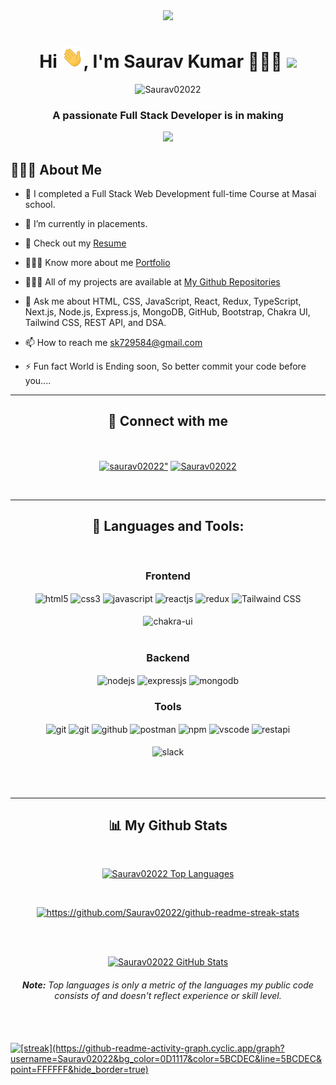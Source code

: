 <div align="center">
  <img src="https://camo.githubusercontent.com/fe036730cd3a294b1009c646183c70bbf1d2d17f2c03490f13e6d00dfe96ec78/68747470733a2f2f64657a696e65627261696e7a2e636f6d2f696d616765732f7765622d64657369676e2d6769662e676966" />
</div>



<h1 align="center">Hi <img src="https://raw.githubusercontent.com/ABSphreak/ABSphreak/master/gifs/Hi.gif" width="35">, I'm Saurav Kumar 👨🏻‍💻 <img src="https://camo.githubusercontent.com/d3359cb00ab0b5ed8f2e1fe3fceb4fbaf3b614340f8c0db99c17b9f50b351770/68747470733a2f2f656d6f6a69732e736c61636b6d6f6a69732e636f6d2f656d6f6a69732f696d616765732f313533313834393433302f343234362f626c6f622d73756e676c61737365732e6769663f31353331383439343330" width="32"/></h1>

<p align="center"> <img src="https://komarev.com/ghpvc/?username=Saurav02022&label=Profile%20views&color=0e75b6&style=flat" alt="Saurav02022" /> </p>


<h3 align="center">A passionate Full Stack Developer is in making</h3>

<!-- Typing SVG by DenverCoder1 - https://github.com/DenverCoder1/readme-typing-svg -->

<p align="center">
  <a href="https://github.com/DenverCoder1/readme-typing-svg">
    <img src="https://readme-typing-svg.demolab.com/?lines=Hi! My Self Saurav Kumar; I am a Full-Stack%20Web%20Developer 👨🏻‍💻; Interested in Travelling 🚆✈;Curious%20to%20learn%20new%20things !&font=Fira%20Code&center=true&width=440&height=45&color=#37bcf7&vCenter=true&size=22&pause=1000"></a>
</p>



## 🙋🏻‍♂ About Me 

- 🔭 I completed a Full Stack Web Development full-time Course at Masai school.

- 🌱 I’m currently in placements.

- 📄 Check out my [Resume](https://drive.google.com/file/d/1EXTQAFDi1i8VXpzl9tlAEFsJPzo2V23r/view?usp=sharing)

- 👨🏻‍💻 Know more about me [Portfolio](https://Saurav02022.github.io/)

- 👨🏻‍💻 All of my projects are available at [My Github Repositories](https://github.com/Saurav02022?tab=repositories)

- 💬 Ask me about  HTML, CSS, JavaScript, React, Redux, TypeScript, Next.js, Node.js, Express.js, MongoDB, GitHub, Bootstrap, Chakra UI, Tailwind CSS, REST API, and DSA.

- 📫 How to reach me sk729584@gmail.com

- ⚡ Fun fact World is Ending soon, So better commit your code before you....


<hr />


<h2 align="center">📱 Connect with me</h2>
<br />

<p align="center">
<a href="https://www.linkedin.com/in/saurav02022/" target="blank"><img align="center" src="https://raw.githubusercontent.com/rahuldkjain/github-profile-readme-generator/master/src/images/icons/Social/linked-in-alt.svg" alt=saurav02022" height="30" width="40" /></a>
  <a href="https://Saurav02022.github.io/" target="blank"><img align="center" src="https://www.portfoliogallerystl.org/images/all-colors/Portfolio-Gallery-circle-Logo-300.png" alt="Saurav02022" height="40" width="50" /></a>
</p>
<br />

<hr />


<h2 align="center">🚀 Languages and Tools:</h2>
<br/>
<div align="center">
 
 <div align="center"><h3 align="center">Frontend</h3>
<img src="https://img.shields.io/badge/html5-%23E34F26.svg?style=for-the-badge&logo=html5&logoColor=white" align="center" alt="html5">
<img src = "https://img.shields.io/badge/css3-%231572B6.svg?style=for-the-badge&logo=css3&logoColor=white" align="center" alt="css3">
<img src ="https://img.shields.io/badge/javascript-%23323330.svg?style=for-the-badge&logo=javascript&logoColor=%23F7DF1E" align="center" alt="javascript">
<img src="https://img.shields.io/badge/React-20232A?style=for-the-badge&logo=react&logoColor=61DAFB"  align="center" alt="reactjs" />
<img src="https://img.shields.io/badge/Redux-593D88?style=for-the-badge&logo=redux&logoColor=white"  align="center" alt="redux" />
<img src="https://img.shields.io/badge/Tailwaind%20CSS-007FFF?style=for-the-badge&logo=Tailwaind&logoColor=white"  align="center" alt="Tailwaind CSS"/>
<br/>
<br/>
  <img src = "https://img.shields.io/badge/chakra ui-%234ED1C5.svg?style=for-the-badge&logo=chakraui&logoColor=white" align="center" alt="chakra-ui"/>
 
  
</div>
 <br/>
  <div align="center"><h3 align="center">Backend</h3> 
<img src="https://img.shields.io/badge/Node.js-339933?style=for-the-badge&logo=nodedotjs&logoColor=white" align="center" alt="nodejs" />
<img src="https://img.shields.io/badge/Express.js-000000?style=for-the-badge&logo=express&logoColor=white" align="center" alt="expressjs"/>
<img src="https://img.shields.io/badge/MongoDB-4EA94B?style=for-the-badge&logo=mongodb&logoColor=white" align="center" alt="mongodb"/>
 </div>
  
<div align="center"><h3 align="center">Tools</h3> 
   <img src="https://img.shields.io/badge/netlify-%23000000.svg?style=for-the-badge&logo=netlify&logoColor=#00C7B7" align="center" alt="git"/>
   <img src="https://img.shields.io/badge/vercel-%23000000.svg?style=for-the-badge&logo=vercel&logoColor=whit" align="center" alt="git"/>
<img src="https://img.shields.io/badge/GitHub-100000?style=for-the-badge&logo=github&logoColor=white"  align="center" alt="github"/>
<img src ="https://img.shields.io/badge/Postman-FF6C37?style=for-the-badge&logo=postman&logoColor=white" align="center" alt="postman">
<img src = "https://img.shields.io/badge/NPM-%23000000.svg?style=for-the-badge&logo=npm&logoColor=white" align="center" alt="npm">
   <img src="https://img.shields.io/badge/Visual%20Studio-5C2D91.svg?style=for-the-badge&logo=visual-studio&logoColor=white"  align="center" alt="vscode"/>
   <img src="https://img.shields.io/badge/rest api-%23000000.svg?style=for-the-badge&logo=flask&logoColor=white" align="center" alt="restapi"/>
   <br/>
<br/>
   <img src="https://img.shields.io/badge/Slack-4A154B?style=for-the-badge&logo=slack&logoColor=white" align="center" alt="slack"/>
 </div>
</div>

<br/>
<!-- <br/>
<br/>
<img src="https://user-images.githubusercontent.com/82999542/132934744-131c1891-4a4f-4e88-a64a-36720ad7470b.png" align="center">

<br />
<br /> -->
<br/>



<br/>


<hr />


<h2 align="center">📊 My Github Stats</h2>
   <br/>   
    <p align="center">      
  <a href="https://github.com/Saurav02022/github-readme-stats"><img alt="Saurav02022 Top Languages" src="https://github-readme-stats.vercel.app/api/top-langs/?username=Saurav02022&langs_count=8&count_private=true&layout=compact&theme=react&hide_border=true&bg_color=0D1117" /></a>
      </p>      
     <br/>
   <p align="center">
    <a href="https://github.com/Saurav02022/github-readme-streak-stats">
        <img title="🔥 Get streak stats for your profile at git.io/streak-stats" alt="https://github.com/Saurav02022/github-readme-streak-stats" src="https://github-readme-streak-stats.herokuapp.com/?user=Saurav02022&hide_border=true&theme=react&hide_border=true&bg_color=0D1117"/>
    </a>
</p>                                                                                                                                              

  <br/>
  <br/>
     <p align="center">                                                                                                 
    <a href="https://github.com/Saurav02022/github-readme-stats"><img alt="Saurav02022 GitHub Stats" src="https://github-readme-stats.vercel.app/api?username=Saurav02022&show_icons=true&locale=en&theme=react&hide_border=true&bg_color=0D1117" alt="Saurav02022" /></a>
    </p>                                                                 
 <h6 align="center"> <b>Note:</b> Top languages is only a metric of the languages my public code consists of and doesn't reflect experience or skill level.</h6>


<br/>
<br/>

 <a href="https://github.com/Saurav02022">
          <img
            src="https://github-readme-activity-graph.cyclic.app/graph?username=Saurav02022&bg_color=0D1117&color=5BCDEC&line=5BCDEC&point=FFFFFF&hide_border=true"
            alt="[streak](https://github-readme-activity-graph.cyclic.app/graph?username=Saurav02022&bg_color=0D1117&color=5BCDEC&line=5BCDEC&point=FFFFFF&hide_border=true)"
          />
        </a> 

<br/>
<br/>
